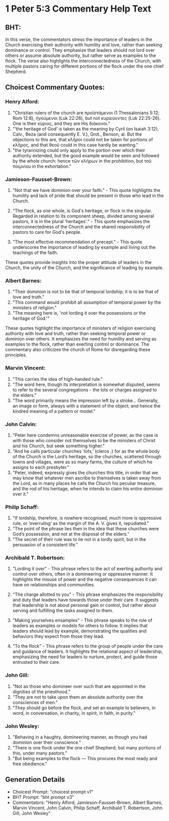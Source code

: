 # 1 Peter 5:3 Commentary Help Text

## BHT:
In this verse, the commentators stress the importance of leaders in the Church exercising their authority with humility and love, rather than seeking dominance or control. They emphasize that leaders should not lord over others or assume absolute authority, but rather serve as examples to the flock. The verse also highlights the interconnectedness of the Church, with multiple pastors caring for different portions of the flock under the one chief Shepherd.

## Choicest Commentary Quotes:
### Henry Alford:
1. "Christian rulers of the church are προϊστάμενοι (1 Thessalonians 5:12; Rom 12:8), ἡγούμενοι (Luk 22:26), but not κυριεύοντες (Luk 22:25-26). One is their κύριος, and they are His διάκονοι." 
2. "‘the heritage of God’ is taken as the meaning by Cyril (on Isaiah 3:12), Calv., Beza (and consequently E. V.), Grot., Benson, al. But the objections to this are, that κλῆροι could not be taken for portions of κλῆρος, and that θεοῦ could in this case hardly be wanting."
3. "the tyrannizing could only apply to the portion over which their authority extended, but the good example would be seen and followed by the whole church: hence τῶν κλήρων in the prohibition, but τοῦ ποιμνίου in the exhortation."

### Jamieson-Fausset-Brown:
1. "Not that we have dominion over your faith." - This quote highlights the humility and lack of pride that should be present in those who lead in the Church.

2. "The flock, as one whole, is God's heritage, or flock in the singular. Regarded in relation to its component sheep, divided among several pastors, it is in the plural 'heritages'." - This quote emphasizes the interconnectedness of the Church and the shared responsibility of pastors to care for God's people.

3. "The most effective recommendation of precept." - This quote underscores the importance of leading by example and living out the teachings of the faith.

These quotes provide insights into the proper attitude of leaders in the Church, the unity of the Church, and the significance of leading by example.

### Albert Barnes:
1. "Their dominion is not to be that of temporal lordship; it is to be that of love and truth."
2. "This command would prohibit all assumption of temporal power by the ministers of religion."
3. "The meaning here is, 'not lording it over the possessions or the heritage of God.'"

These quotes highlight the importance of ministers of religion exercising authority with love and truth, rather than seeking temporal power or dominion over others. It emphasizes the need for humility and serving as examples to the flock, rather than exerting control or dominance. The commentary also criticizes the church of Rome for disregarding these principles.

### Marvin Vincent:
1. "This carries the idea of high-handed rule."
2. "The word here, though its interpretation is somewhat disputed, seems to refer to the several congregations - the lots or charges assigned to the elders."
3. "The word primarily means the impression left by a stroke... Generally, an image or form, always with a statement of the object; and hence the kindred meaning of a pattern or model."

### John Calvin:
1. "Peter here condemns unreasonable exercise of power, as the case is with those who consider not themselves to be the ministers of Christ and his Church, but seek something higher."
2. "And he calls particular churches 'lots,' (cleros ;) for as the whole body of the Church is the Lord’s heritage, so the churches, scattered through towns and villages, were as so many farms, the culture of which he assigns to each presbyter."
3. "Peter, indeed, expressly gives the churches this title, in order that we may know that whatever men ascribe to themselves is taken away from the Lord, as in many places he calls the Church his peculiar treasure, and the rod of his heritage, when he intends to claim his entire dominion over it."

### Philip Schaff:
1. "If lordship, therefore, is nowhere recognised, much more is oppressive rule, or ‘overruling’ as the margin of the A. V. gives it, repudiated."
2. "The point of the phrase lies then in the idea that these churches were God’s possession, and not at the disposal of the elders."
3. "The secret of their rule was to lie not in a lordly spirit, but in the persuasion of a consistent life."

### Archibald T. Robertson:
1. "Lording it over" - This phrase refers to the act of exerting authority and control over others, often in a domineering or oppressive manner. It highlights the misuse of power and the negative consequences it can have on relationships and communities.

2. "The charge allotted to you" - This phrase emphasizes the responsibility and duty that leaders have towards those under their care. It suggests that leadership is not about personal gain or control, but rather about serving and fulfilling the tasks assigned to them.

3. "Making yourselves ensamples" - This phrase speaks to the role of leaders as examples or models for others to follow. It implies that leaders should lead by example, demonstrating the qualities and behaviors they expect from those they lead.

4. "To the flock" - This phrase refers to the group of people under the care and guidance of leaders. It highlights the relational aspect of leadership, emphasizing the need for leaders to nurture, protect, and guide those entrusted to their care.

### John Gill:
1. "Not as those who domineer over such that are appointed in the dignities of the priesthood."
2. "They are not to take upon them an absolute authority over the consciences of men."
3. "They should go before the flock, and set an example to believers, in word, in conversation, in charity, in spirit, in faith, in purity."

### John Wesley:
1. "Behaving in a haughty, domineering manner, as though you had dominion over their conscience."
2. "There is one flock under the one chief Shepherd; but many portions of this, under many pastors."
3. "But being examples to the flock — This procures the most ready and free obedience."


## Generation Details
- Choicest Prompt: "choicest prompt v1"
- BHT Prompt: "bht prompt v3"
- Commentators: "Henry Alford, Jamieson-Fausset-Brown, Albert Barnes, Marvin Vincent, John Calvin, Philip Schaff, Archibald T. Robertson, John Gill, John Wesley"
